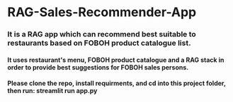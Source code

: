# RAG-Sales-Recommender-App
### It is a RAG app which can recommend best suitable to restaurants based on FOBOH product catalogue list. 
#### It uses restaurant's menu, FOBOH product catalogue and a RAG stack in order to provide best suggestions for FOBOH sales persons.  
#### Please clone the repo, install requirments, and cd into this project folder, then run:  streamlit run app.py
